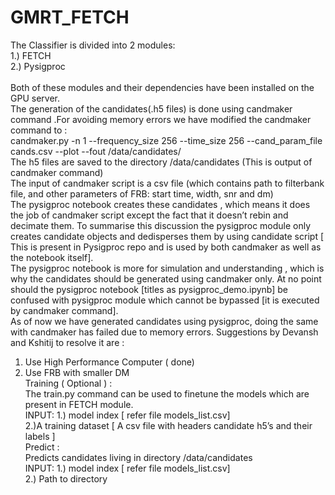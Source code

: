# GMRT_FETCH

The Classifier is divided into 2 modules:</br>
1.) FETCH</br>
2.) Pysigproc</br>
</br>
Both of these modules and their dependencies have been installed on the GPU server.</br>
The generation of the candidates(.h5 files) is done using candmaker command .For avoiding memory errors we have modified the candmaker</br> command to :</br>
candmaker.py -n 1 --frequency_size 256 --time_size 256 --cand_param_file cands.csv --plot --fout /data/candidates/</br>
The h5 files are saved to the directory /data/candidates  (This is output of candmaker command)</br>
The input of candmaker script is a csv file (which contains path to filterbank file, and other parameters of FRB: start time, width, snr and dm)</br>
The pysigproc  notebook  creates these candidates , which means it does the job of candmaker script except the fact that it doesn’t  rebin and decimate them. To summarise this discussion the pysigproc module only creates candidate objects and dedisperses them by using candidate script [ This is present in Pysigproc repo and is used by both candmaker as well as the notebook itself].</br>
The pysigproc notebook is more for simulation and understanding , which is why the candidates should be generated using candmaker only. At no point should the pysigproc notebook [titles as pysigproc_demo.ipynb] be confused with pysigproc module which cannot be bypassed [it is executed by candmaker command].</br>
As of now we have generated candidates using pysigproc, doing the same with candmaker has failed due to memory errors. Suggestions by Devansh and Kshitij to resolve it are :</br>
1.	Use High Performance Computer ( done)</br>
2.	Use FRB with smaller DM</br>Training   ( Optional ) :</br>
The train.py command can be used to finetune the models  which are present in FETCH module.</br>
INPUT:  1.) model index [ refer file models_list.csv]</br>
        2.)A training dataset [ A csv file with headers candidate h5’s and their labels ]</br>
Predict :</br>
Predicts candidates living in directory /data/candidates </br>
INPUT:  1.) model index [ refer file models_list.csv]</br>
        2.) Path to directory </br>

